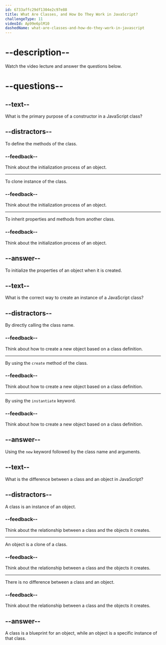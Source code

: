 ```yaml
---
id: 6733affc29df1304e2c97e88
title: What Are Classes, and How Do They Work in JavaScript?
challengeType: 11
videoId: Ap99e6plM10
dashedName: what-are-classes-and-how-do-they-work-in-javascript
---
```


# --description--

Watch the video lecture and answer the questions below.

# --questions--

## --text--

What is the primary purpose of a constructor in a JavaScript class?

## --distractors--

To define the methods of the class.

### --feedback--

Think about the initialization process of an object.

---

To clone instance of the class.

### --feedback--

Think about the initialization process of an object.

---

To inherit properties and methods from another class.

### --feedback--

Think about the initialization process of an object.

## --answer--

To initialize the properties of an object when it is created.

## --text--

What is the correct way to create an instance of a JavaScript class?

## --distractors--

By directly calling the class name.

### --feedback--

Think about how to create a new object based on a class definition.

---

By using the `create` method of the class.

### --feedback--

Think about how to create a new object based on a class definition.

---

By using the `instantiate` keyword.

### --feedback--

Think about how to create a new object based on a class definition.

## --answer--

Using the `new` keyword followed by the class name and arguments.

## --text--

What is the difference between a class and an object in JavaScript?

## --distractors--

A class is an instance of an object.

### --feedback--

Think about the relationship between a class and the objects it creates.

---

An object is a clone of a class.

### --feedback--

Think about the relationship between a class and the objects it creates.

---

There is no difference between a class and an object.

### --feedback--

Think about the relationship between a class and the objects it creates.

## --answer--

A class is a blueprint for an object, while an object is a specific instance of that class.

